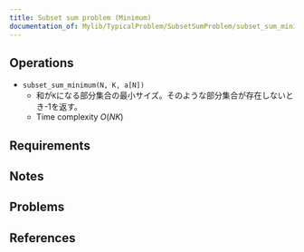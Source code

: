 ```yaml
---
title: Subset sum problem (Minimum)
documentation_of: Mylib/TypicalProblem/SubsetSumProblem/subset_sum_minimum.cpp
---
```


## Operations

- `subset_sum_minimum(N, K, a[N])`
	-  和が`K`になる部分集合の最小サイズ。そのような部分集合が存在しないとき-1を返す。
	- Time complexity $O(NK)$

## Requirements

## Notes

## Problems

## References

